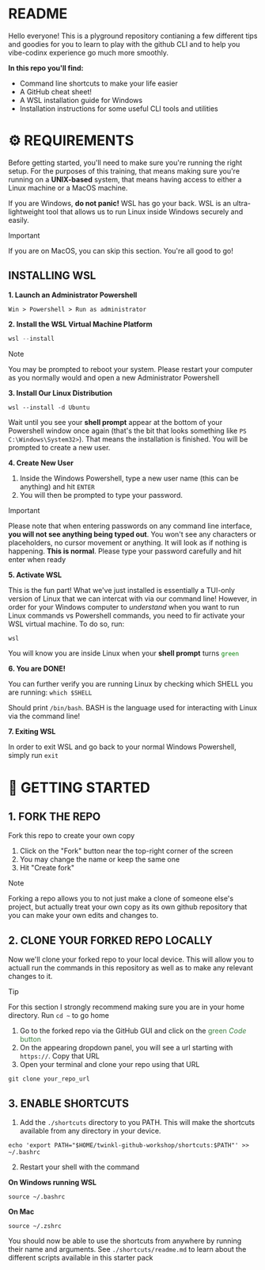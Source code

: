 # README

Hello everyone! This is a plyground repository contianing a few different tips and goodies for you to learn to play with the github CLI and to help you vibe-codinx experience go much more smoothly.

**In this repo you'll find:**

- Command line shortcuts to make your life easier
- A GitHub cheat sheet!
- A WSL installation guide for Windows
- Installation instructions for some useful CLI tools and utilities

 
# ⚙️  REQUIREMENTS

Before getting started, you'll need to make sure you're running the right setup. For the purposes of this training, that means making sure you're running on a **UNIX-based** system, that means having access to either a Linux machine or a MacOS machine.

If you are Windows, **do not panic!** WSL has go your back. WSL is an ultra-lightweight tool that allows us to run Linux inside Windows securely and easily.

> [!IMPORTANT]
> If you are on MacOS, you can skip this section. You're all good to go!

## INSTALLING WSL

**1. Launch an Administrator Powershell**

`Win > Powershell > Run as administrator`

**2. Install the WSL Virtual Machine Platform**

```powershell
wsl --install
```

> [!NOTE]
> You may be prompted to reboot your system. Please restart your computer as you normally would and open a new Administrator Powershell


**3. Install Our Linux Distribution**

```powerhsell
wsl --install -d Ubuntu
```
Wait until you see your **shell prompt** appear at the bottom of your Powershell window once again (that's the bit that looks something like `PS C:\Windows\System32>`). That means the installation is finished. You will be prompted to create a new user.

**4. Create New User**

1. Inside the Windows Powershell, type a new user name (this can be anything) and hit `ENTER`
2. You will then be prompted to type your password.

> [!IMPORTANT]
> Please note that when entering passwords on any command line interface, **you will not see anything being typed out**. You won't see any characters or placeholders, no cursor movement or anything. It will look as if nothing is happening. **This is normal**.
> Please type your password carefully and hit enter when ready

**5. Activate WSL**

This is the fun part! What we've just installed is essentially a TUI-only version of Linux that we can intercat with via our command line! However, in order for your Windows computer to _understand_ when you want to run Linux commands vs Powershell commands, you need to fir activate your WSL virtual machine. To do so, run:

```powershell
wsl
```

You will know you are inside Linux when your **shell prompt** turns <code style="color:green">green</code>

**6. You are DONE!**

You can further verify you are running Linux by checking which SHELL you are running: `which $SHELL`

Should print `/bin/bash`. BASH is the language used for interacting with Linux via the command line!

**7. Exiting WSL**

In order to exit WSL and go back to your normal Windows Powershell, simply run `exit`


# 🧪 GETTING STARTED

## 1. FORK THE REPO

Fork this repo to create your own copy

1. Click on the "Fork" button near the top-right corner of the screen
2. You may change the name or keep the same one
3. Hit "Create fork"

> [!NOTE]
> Forking a repo allows you to not just make a clone of someone else's project, but actually treat your own copy as its own github repository that you can make your own edits and changes to.

## 2. CLONE YOUR FORKED REPO LOCALLY

Now we'll clone your forked repo to your local device. This will allow you to actuall run the commands in this repository as well as to make any relevant changes to it.

> [!TIP]
> For this section I strongly recommend making sure you are in your home directory.
> Run `cd ~` to go home

1. Go to the forked repo via the GitHub GUI and click on the <span style="color:#3E7F41">green _Code_ button</span>
2. On the appearing dropdown panel, you will see a url starting with `https://`. Copy that URL
3. Open your terminal and clone your repo using that URL

```
git clone your_repo_url
```

## 3. ENABLE SHORTCUTS

1. Add the `./shortcuts` directory to you PATH. This will make the shortcuts available from any directory in your device.

```
echo 'export PATH="$HOME/twinkl-github-workshop/shortcuts:$PATH"' >> ~/.bashrc
```

2. Restart your shell with the command

**On Windows running WSL** 

```
source ~/.bashrc
```

**On Mac**

```
source ~/.zshrc
```

You should now be able to use the shortcuts from anywhere by running their name and arguments. See `./shortcuts/readme.md` to learn about the different scripts available in this starter pack

